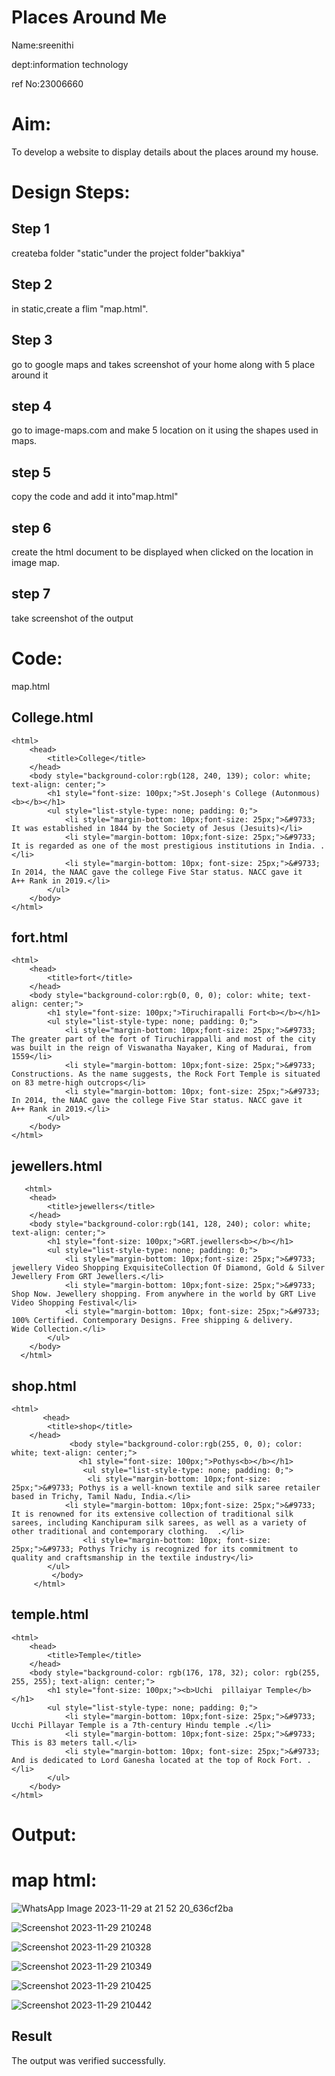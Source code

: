 # Places Around Me

Name:sreenithi

dept:information technology

ref No:23006660
# Aim:
To develop a website to display details about the places around my house.

# Design Steps:
## Step 1
createba folder "static"under the project folder"bakkiya"

## Step 2
in static,create a flim "map.html".

## Step 3
go to google maps and takes screenshot of your home along with 5 place around it

## step 4
go to image-maps.com and make 5 location on it using the shapes used in maps.

## step 5
copy the code and add it into"map.html"

## step 6
create the html document to be displayed when clicked on the location in image map.

## step 7
take screenshot of the output


# Code:
map.html
## College.html
```
<html>
    <head>
        <title>College</title>
    </head>
    <body style="background-color:rgb(128, 240, 139); color: white; text-align: center;">
        <h1 style="font-size: 100px;">St.Joseph's College (Autonmous)<b></b></h1>
        <ul style="list-style-type: none; padding: 0;">
            <li style="margin-bottom: 10px;font-size: 25px;">&#9733; It was established in 1844 by the Society of Jesus (Jesuits)</li>
            <li style="margin-bottom: 10px;font-size: 25px;">&#9733; It is regarded as one of the most prestigious institutions in India. .</li>
            <li style="margin-bottom: 10px; font-size: 25px;">&#9733; In 2014, the NAAC gave the college Five Star status. NACC gave it A++ Rank in 2019.</li>
        </ul>
    </body>
</html>
```
## fort.html
```
<html>
    <head>
        <title>fort</title>
    </head>
    <body style="background-color:rgb(0, 0, 0); color: white; text-align: center;">
        <h1 style="font-size: 100px;">Tiruchirapalli Fort<b></b></h1>
        <ul style="list-style-type: none; padding: 0;">
            <li style="margin-bottom: 10px;font-size: 25px;">&#9733; The greater part of the fort of Tiruchirappalli and most of the city was built in the reign of Viswanatha Nayaker, King of Madurai, from 1559</li>
            <li style="margin-bottom: 10px;font-size: 25px;">&#9733; Constructions. As the name suggests, the Rock Fort Temple is situated on 83 metre-high outcrops</li>
            <li style="margin-bottom: 10px; font-size: 25px;">&#9733; In 2014, the NAAC gave the college Five Star status. NACC gave it A++ Rank in 2019.</li>
        </ul>
    </body>
</html>
```

## jewellers.html
```
   <html>
    <head>
        <title>jewellers</title>
    </head>
    <body style="background-color:rgb(141, 128, 240); color: white; text-align: center;">
        <h1 style="font-size: 100px;">GRT.jewellers<b></b></h1>
        <ul style="list-style-type: none; padding: 0;">
            <li style="margin-bottom: 10px;font-size: 25px;">&#9733; jewellery Video Shopping ExquisiteCollection Of Diamond, Gold & Silver Jewellery From GRT Jewellers.</li>
            <li style="margin-bottom: 10px;font-size: 25px;">&#9733;  Shop Now. Jewellery shopping. From anywhere in the world by GRT Live Video Shopping Festival</li>
            <li style="margin-bottom: 10px; font-size: 25px;">&#9733; 100% Certified. Contemporary Designs. Free shipping & delivery. Wide Collection.</li>
        </ul>
    </body>
  </html>
```

## shop.html
```
<html>
       <head>
        <title>shop</title>
    </head>
             <body style="background-color:rgb(255, 0, 0); color: white; text-align: center;">
               <h1 style="font-size: 100px;">Pothys<b></b></h1>
                <ul style="list-style-type: none; padding: 0;">
                 <li style="margin-bottom: 10px;font-size: 25px;">&#9733; Pothys is a well-known textile and silk saree retailer based in Trichy, Tamil Nadu, India.</li>
            <li style="margin-bottom: 10px;font-size: 25px;">&#9733; It is renowned for its extensive collection of traditional silk sarees, including Kanchipuram silk sarees, as well as a variety of other traditional and contemporary clothing.  .</li>
                <li style="margin-bottom: 10px; font-size: 25px;">&#9733; Pothys Trichy is recognized for its commitment to quality and craftsmanship in the textile industry</li>
        </ul>
         </body>
     </html>
```

##  temple.html
```
<html>
    <head>
        <title>Temple</title>
    </head>
    <body style="background-color: rgb(176, 178, 32); color: rgb(255, 255, 255); text-align: center;">
        <h1 style="font-size: 100px;"><b>Uchi  pillaiyar Temple</b></h1>
        <ul style="list-style-type: none; padding: 0;">
            <li style="margin-bottom: 10px;font-size: 25px;">&#9733; Ucchi Pillayar Temple is a 7th-century Hindu temple .</li>
            <li style="margin-bottom: 10px;font-size: 25px;">&#9733; This is 83 meters tall.</li>
            <li style="margin-bottom: 10px; font-size: 25px;">&#9733; And is dedicated to Lord Ganesha located at the top of Rock Fort. .</li>
        </ul>
    </body>
</html>
```
# Output:

# map html:

![WhatsApp Image 2023-11-29 at 21 52 20_636cf2ba](https://github.com/sreenithi23/Ex-04-webTech_imagemap/assets/147017600/9eb2e4d0-b1ed-4eae-bacf-4957c5fd044a)


![Screenshot 2023-11-29 210248](https://github.com/sreenithi23/Ex-04-webTech_imagemap/assets/147017600/6a915e11-b687-4be5-a82d-156de504d9b3)

![Screenshot 2023-11-29 210328](https://github.com/sreenithi23/Ex-04-webTech_imagemap/assets/147017600/df848fe8-2d8f-4969-9c91-6cb0d9f3d782)

![Screenshot 2023-11-29 210349](https://github.com/sreenithi23/Ex-04-webTech_imagemap/assets/147017600/0eb4368e-9feb-4764-b65a-43cc8c09bf3a)

![Screenshot 2023-11-29 210425](https://github.com/sreenithi23/Ex-04-webTech_imagemap/assets/147017600/5a866390-7834-4b0f-9414-69f9cbced56c)

![Screenshot 2023-11-29 210442](https://github.com/sreenithi23/Ex-04-webTech_imagemap/assets/147017600/54e61289-a33c-4a5a-b786-100224a12631)


 ## Result
 The output was verified successfully.









